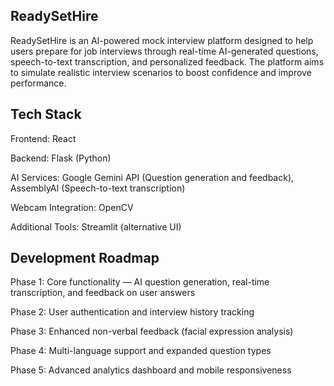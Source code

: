 ## ReadySetHire
ReadySetHire is an AI-powered mock interview platform designed to help users prepare for job interviews through real-time AI-generated questions, speech-to-text transcription, and personalized feedback. The platform aims to simulate realistic interview scenarios to boost confidence and improve performance.

## Tech Stack
Frontend: React

Backend: Flask (Python)

AI Services: Google Gemini API (Question generation and feedback), AssemblyAI (Speech-to-text transcription)

Webcam Integration: OpenCV

Additional Tools: Streamlit (alternative UI)

## Development Roadmap
Phase 1: Core functionality — AI question generation, real-time transcription, and feedback on user answers

Phase 2: User authentication and interview history tracking

Phase 3: Enhanced non-verbal feedback (facial expression analysis)

Phase 4: Multi-language support and expanded question types

Phase 5: Advanced analytics dashboard and mobile responsiveness